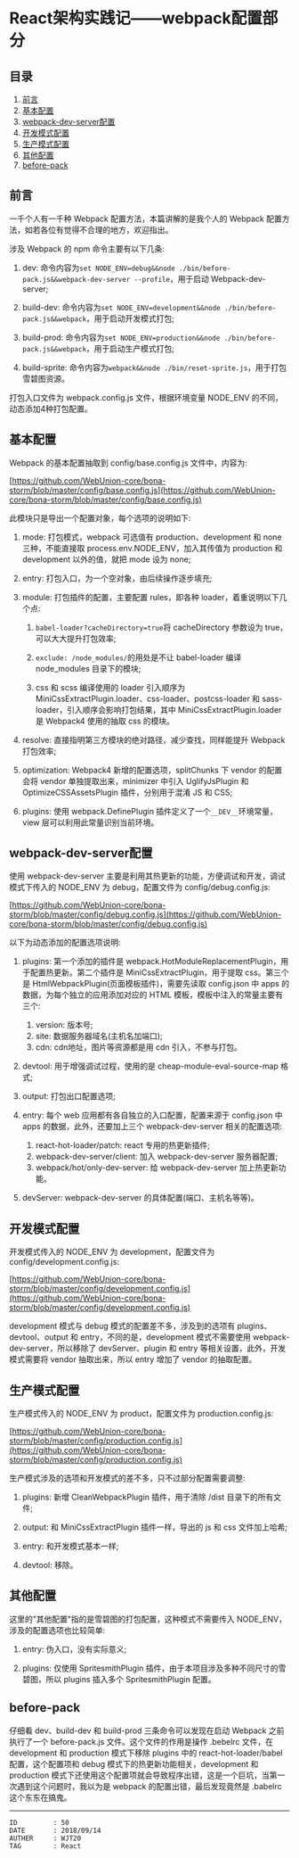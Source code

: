 
# React架构实践记——webpack配置部分 #

## 目录 ##

1. [前言](#href1)
2. [基本配置](#href2)
3. [webpack-dev-server配置](#href3)
4. [开发模式配置](#href4)
5. [生产模式配置](#href5)
6. [其他配置](#href6)
7. [before-pack](#href7)

## <a name="href1">前言</a> ##

一千个人有一千种 Webpack 配置方法，本篇讲解的是我个人的 Webpack 配置方法，如若各位有觉得不合理的地方，欢迎指出。

涉及 Webpack 的 npm 命令主要有以下几条:

1. dev: 命令内容为`set NODE_ENV=debug&&node ./bin/before-pack.js&&webpack-dev-server --profile`，用于启动 Webpack-dev-server;

2. build-dev: 命令内容为`set NODE_ENV=development&&node ./bin/before-pack.js&&webpack`，用于启动开发模式打包;

3. build-prod: 命令内容为`set NODE_ENV=production&&node ./bin/before-pack.js&&webpack`，用于启动生产模式打包;

4. build-sprite: 命令内容为`webpack&&node ./bin/reset-sprite.js`，用于打包雪碧图资源。

打包入口文件为 webpack.config.js 文件，根据环境变量 NODE_ENV 的不同，动态添加4种打包配置。

## <a name="href2">基本配置</a> ##

Webpack 的基本配置抽取到 config/base.config.js 文件中，内容为:

[https://github.com/WebUnion-core/bona-storm/blob/master/config/base.config.js](https://github.com/WebUnion-core/bona-storm/blob/master/config/base.config.js)

此模块只是导出一个配置对象，每个选项的说明如下:

1. mode: 打包模式，webpack 可选值有 production、development 和 none 三种，不能直接取 process.env.NODE_ENV，加入其传值为 production 和 development 以外的值，就把 mode 设为 none;

2. entry: 打包入口，为一个空对象，由后续操作逐步填充;

3. module: 打包插件的配置，主要配置 rules，即各种 loader，着重说明以下几个点:

    1. `babel-loader?cacheDirectory=true`将 cacheDirectory 参数设为 true，可以大大提升打包效率;

    2. `exclude: /node_modules/`的用处是不让 babel-loader 编译 node_modules 目录下的模块;

    3. css 和 scss 编译使用的 loader 引入顺序为 MiniCssExtractPlugin.loader、css-loader、postcss-loader 和 sass-loader，引入顺序会影响打包结果，其中 MiniCssExtractPlugin.loader 是 Webpack4 使用的抽取 css 的模块。

4. resolve: 直接指明第三方模块的绝对路径，减少查找，同样能提升 Webpack 打包效率;

5. optimization: Webpack4 新增的配置选项，splitChunks 下 vendor 的配置会将 vendor 单独提取出来，minimizer 中引入 UglifyJsPlugin 和 OptimizeCSSAssetsPlugin 插件，分别用于混淆 JS 和 CSS;

6. plugins: 使用 webpack.DefinePlugin 插件定义了一个`__DEV__`环境常量，view 层可以利用此常量识别当前环境。

## <a name="href3">webpack-dev-server配置</a> ##

使用 webpack-dev-server 主要是利用其热更新的功能，方便调试和开发，调试模式下传入的 NODE_ENV 为 debug，配置文件为 config/debug.config.js:

[https://github.com/WebUnion-core/bona-storm/blob/master/config/debug.config.js](https://github.com/WebUnion-core/bona-storm/blob/master/config/debug.config.js)

以下为动态添加的配置选项说明:

1. plugins: 第一个添加的插件是 webpack.HotModuleReplacementPlugin，用于配置热更新。第二个插件是 MiniCssExtractPlugin，用于提取 css。第三个是 HtmlWebpackPlugin(页面模板插件)，需要先读取 config.json 中 apps 的数据，为每个独立的应用添加对应的 HTML 模板，模板中注入的常量主要有三个:

    1. version: 版本号;
    2. site: 数据服务器域名(主机名加端口);
    3. cdn: cdn地址，图片等资源都是用 cdn 引入，不参与打包。

2. devtool: 用于增强调试过程，使用的是 cheap-module-eval-source-map 格式;

3. output: 打包出口配置选项;

4. entry: 每个 web 应用都有各自独立的入口配置，配置来源于 config.json 中 apps 的数据，此外，还要加上三个 webpack-dev-server 相关的配置选项:

    1. react-hot-loader/patch: react 专用的热更新插件;
    2. webpack-dev-server/client: 加入 webpack-dev-server 服务器配置;
    3. webpack/hot/only-dev-server: 给 webpack-dev-server 加上热更新功能。

5. devServer: webpack-dev-server 的具体配置(端口、主机名等等)。

## <a name="href4">开发模式配置</a> ##

开发模式传入的 NODE_ENV 为 development，配置文件为 config/development.config.js:

[https://github.com/WebUnion-core/bona-storm/blob/master/config/development.config.js](https://github.com/WebUnion-core/bona-storm/blob/master/config/development.config.js)

development 模式与 debug 模式的配置差不多，涉及到的选项有 plugins、devtool、output 和 entry，不同的是，development 模式不需要使用 webpack-dev-server，所以移除了 devServer、plugin 和 entry 等相关设置，此外，开发模式需要将 vendor 抽取出来，所以 entry 增加了 vendor 的抽取配置。

## <a name="href5">生产模式配置</a> ##

生产模式传入的 NODE_ENV 为 product，配置文件为 production.config.js:

[https://github.com/WebUnion-core/bona-storm/blob/master/config/production.config.js](https://github.com/WebUnion-core/bona-storm/blob/master/config/production.config.js)

生产模式涉及的选项和开发模式的差不多，只不过部分配置需要调整:

1. plugins: 新增 CleanWebpackPlugin 插件，用于清除 /dist 目录下的所有文件;

2. output: 和 MiniCssExtractPlugin 插件一样，导出的 js 和 css 文件加上哈希;

3. entry: 和开发模式基本一样;

4. devtool: 移除。

## <a name="href6">其他配置</a> ##

这里的"其他配置"指的是雪碧图的打包配置，这种模式不需要传入 NODE_ENV，涉及的配置选项也比较简单:

1. entry: 伪入口，没有实际意义;

2. plugins: 仅使用 SpritesmithPlugin 插件，由于本项目涉及多种不同尺寸的雪碧图，所以 plugins 插入多个 SpritesmithPlugin 配置。

## <a name="href7">before-pack</a> ##

仔细看 dev、build-dev 和 build-prod 三条命令可以发现在启动 Webpack 之前执行了一个 before-pack.js 文件。这个文件的作用是操作 .bebelrc 文件，在 development 和 production 模式下移除 plugins 中的 react-hot-loader/babel 配置，这个配置项和 debug 模式下的热更新功能相关，development 和 production 模式下还使用这个配置项就会导致程序出错，这是一个巨坑，当第一次遇到这个问题时，我以为是 webpack 的配置出错，最后发现竟然是 .babelrc 这个东东在搞鬼。

---

```
ID         : 50
DATE       : 2018/09/14
AUTHER     : WJT20
TAG        : React
```

